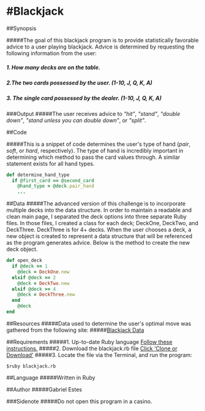 #Blackjack
===
##Synopsis

#####The goal of this blackjack program is to provide statistically favorable advice to a user playing blackjack. Advice is determined by requesting the following information from the user:
#####  1. How many decks are on the table.
#####  2.The two cards possessed by the user. (1-10, J, Q, K, A)
#####  3. The single card possessed by the dealer. (1-10, J, Q, K, A)

###Output
#####The user receives advice to *"hit"*, *"stand"*, *"double down"*, *"stand unless you can double down"*, or *"split"*.

##Code

#####This is a snippet of code determines the user's type of hand (*pair*, *soft*, or *hard*, respectively). The type of hand is incredibly important in determining which method to pass the card values through. A similar statement exists for all hand types.
```Ruby
def determine_hand_type
  if @first_card == @second_card
    @hand_type = @deck.pair_hand
    ...
```

##Data
#####The advanced version of this challenge is to incorporate multiple decks into the data structure. In order to maintain a readable and clean main page, I separated the deck options into three separate Ruby files. In those files, I created a class for each deck; DeckOne, DeckTwo, and DeckThree. DeckThree is for 4+ decks. When the user chooses a deck, a new object is created to represent a data structure that will be referenced as the program generates advice. Below is the method to create the new deck object.
```Ruby
def open_deck
  if @deck == 1
    @deck = DeckOne.new
  elsif @deck == 2
    @deck = DeckTwo.new
  elsif @deck >= 4
    @deck = DeckThree.new
  end
    @deck
end
```

##Resources
#####Data used to determine the user's optimal move was gathered from the following site:
#####[Blackjack Data](http://wizardofodds.com/games/blackjack/strategy/calculator/)

##Requirements
#####1. Up-to-date Ruby language
[Follow these instructions.](https://www.ruby-lang.org/en/downloads/)
#####2. Download the blackjack.rb file
[Click 'Clone or Download'](https://github.com/gabrielestes/blackjack)
#####3. Locate the file via the Terminal, and run the program:
```
$ruby blackjack.rb
```

##Language
#####Written in Ruby

##Author
#####Gabriel Estes

###Sidenote
#####Do not open this program in a casino.
